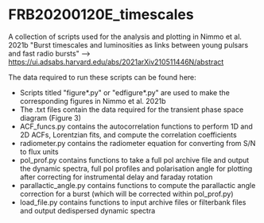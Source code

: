 # FRB20200120E_timescales
A collection of scripts used for the analysis and plotting in Nimmo et al. 2021b "Burst timescales and luminosities as links between young pulsars and fast radio bursts" --> https://ui.adsabs.harvard.edu/abs/2021arXiv210511446N/abstract

The data required to run these scripts can be found here:


- Scripts titled "figure*.py" or "edfigure*.py" are used to make the corresponding figures in Nimmo et al. 2021b
- The .txt files contain the data required for the transient phase space diagram (Figure 3)
- ACF_funcs.py contains the autocorrelation functions to perform 1D and 2D ACFs, Lorentzian fits, and compute the correlation coefficients
- radiometer.py contains the radiometer equation for converting from S/N to flux units
- pol_prof.py contains functions to take a full pol archive file and output the dynamic spectra, full pol profiles and polarisation angle for plotting after correcting for instrumental delay and faraday rotation
- parallactic_angle.py contains functions to compute the parallactic angle correction for a burst (which will be corrected within pol_prof.py)
- load_file.py contains functions to input archive files or filterbank files and output dedispersed dynamic spectra
